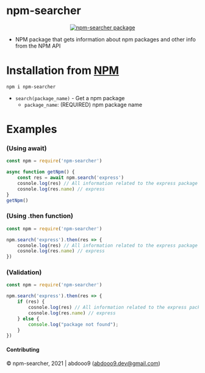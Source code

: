 # npm-searcher

<center>
	<a href="https://nodei.co/npm/npm-searcher/">
		<img alt="npm-searcher package" src="https://nodei.co/npm/npm-searcher.png">
	</a>
</center>

* NPM package that gets information about npm packages and other info from the NPM API

# Installation from [NPM](https://www.npmjs.com/package/npm-searcher)

```
npm i npm-searcher
```
- `search(package_name)` - Get a npm package
    - `package_name`: (REQUIRED) npm package name

# Examples
### (Using await)
```js
const npm = require('npm-searcher')

async function getNpm() {
    const res = await npm.search('express')
    cosnole.log(res) // All information related to the express package
    cosnole.log(res.name) // express
}
getNpm()
``` 

### (Using .then function)

```js
const npm = require('npm-searcher')

npm.search('express').then(res => {
    cosnole.log(res) // All information related to the express package
    cosnole.log(res.name) // express
})
```

### (Validation)

```js
const npm = require('npm-searcher')

npm.search('express').then(res => {
	if (res) {
        cosnole.log(res) // All information related to the express package
        cosnole.log(res.name) // express
	} else {
		console.log("package not found");
    }
})
```

#### Contributing
© npm-searcher, 2021 | abdooo9 (abdooo9.dev@gmail.com)
